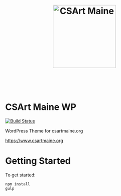 <h1 align="center">
	<br>
	<img width="200" src="https://csartmaine.org/wp-content/themes/csartmaine/assets/images/logo.png" alt="CSArt Maine">
	<br>
	<br>
	<br>
</h1>

# CSArt Maine WP

[![Build Status](https://travis-ci.org/guylyons/csartmaine-wp.svg?branch=master)](https://travis-ci.org/guylyons/csartmaine-wp)

WordPress Theme for csartmaine.org

https://www.csartmaine.org

# Getting Started
To get started:

    npm install
    gulp
